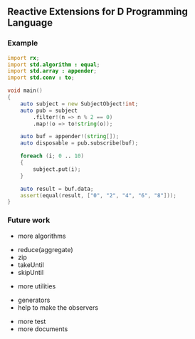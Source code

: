 ## Reactive Extensions for D Programming Language

### Example
```d
import rx;
import std.algorithm : equal;
import std.array : appender;
import std.conv : to;

void main()
{
    auto subject = new SubjectObject!int;
    auto pub = subject
        .filter!(n => n % 2 == 0)
        .map!(o => to!string(o));

    auto buf = appender!(string[]);
    auto disposable = pub.subscribe(buf);

    foreach (i; 0 .. 10)
    {
        subject.put(i);
    }

    auto result = buf.data;
    assert(equal(result, ["0", "2", "4", "6", "8"]));
}
```

### Future work
- more algorithms
 * reduce(aggregate)
 * zip
 * takeUntil
 * skipUntil
- more utilities
 * generators
 * help to make the observers
- more test
- more documents
